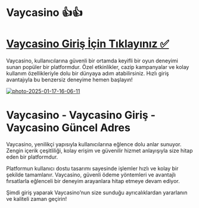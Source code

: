 # Vaycasino 👍👍

# <a href="https://shorto.link/HfNEb">Vaycasino Giriş İçin Tıklayınız ✅</a>
Vaycasino, kullanıcılarına güvenli bir ortamda keyifli bir oyun deneyimi sunan popüler bir platformdur. Özel etkinlikler, cazip kampanyalar ve kolay kullanım özellikleriyle dolu bir dünyaya adım atabilirsiniz. Hızlı giriş avantajıyla bu benzersiz deneyime hemen başlayın!

<a href="https://shorto.link/HfNEb" title="Vaycasino">
<a href="https://ibb.co/tCN0kBp"><img src="https://i.ibb.co/HgMc17T/photo-2025-01-17-16-06-11.jpg" alt="photo-2025-01-17-16-06-11" border="0"></a>

# Vaycasino - Vaycasino Giriş - Vaycasino Güncel Adres
Vaycasino, yenilikçi yapısıyla kullanıcılarına eğlence dolu anlar sunuyor. Zengin içerik çeşitliliği, kolay erişim ve güvenilir hizmet anlayışıyla size hitap eden bir platformdur. 

Platformun kullanıcı dostu tasarımı sayesinde işlemler hızlı ve kolay bir şekilde tamamlanır. Vaycasino, güvenli ödeme yöntemleri ve avantajlı fırsatlarla eğlenceli bir deneyim arayanlara hitap etmeye devam ediyor. 

Şimdi giriş yaparak Vaycasino’nun size sunduğu ayrıcalıklardan yararlanın ve kaliteli zaman geçirin!

